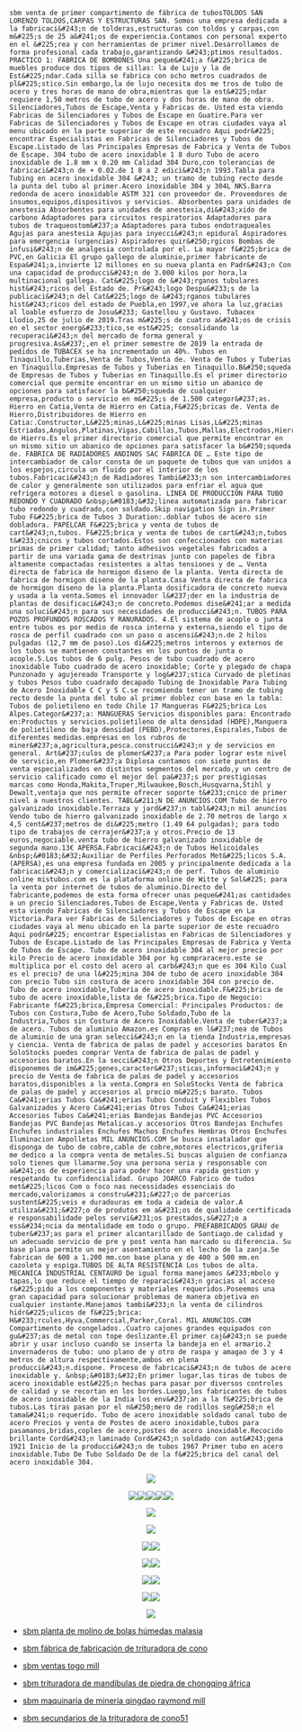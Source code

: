 
```
sbm venta de primer compartimento de fábrica de tubosTOLDOS SAN LORENZO TOLDOS,CARPAS Y ESTRUCTURAS SAN. Somos una empresa dedicada a la fabricaci&#243;n de tolderas,estructuras con toldos y carpas,con m&#225;s de 25 a&#241;os de experiencia.Contamos con personal experto en el &#225;rea y con herramientas de primer nivel.Desarrollamos de forma profesional cada trabajo,garantizando &#243;ptimos resultados. PRACTICO 1: FABRICA DE BOMBONES Una peque&#241;a f&#225;brica de muebles produce dos tipos de sillas: la de Lujo y la de Est&#225;ndar.Cada silla se fabrica con ocho metros cuadrados de pl&#225;stico.Sin embargo,la de lujo necesita dos me tros de tubo de acero y tres horas de mano de obra,mientras que la est&#225;ndar requiere 1,50 metros de tubo de acero y dos horas de mano de obra. Silenciadores,Tubos de Escape,Venta y Fabricas de. Usted esta viendo Fabricas de Silenciadores y Tubos de Escape en Guatire.Para ver Fabricas de Silenciadores y Tubos de Escape en otras ciudades vaya al menu ubicado en la parte superior de este recuadro Aqui podr&#225; encontrar Especialistas en Fabricas de Silenciadores y Tubos de Escape.Listado de las Principales Empresas de Fabrica y Venta de Tubos de Escape. 304 tubo de acero inoxidable 1 8 duro Tubo de acero inoxidable de 1.8 mm x 0.20 mm Calidad 304 Duro,con tolerancias de fabricaci&#243;n de + 0.02.de 1 8 a 2 edici&#243;n 1993.Tabla para Tubing en acero inoxidable 304 &#243; un tramo de tubing recto desde la punta del tubo al primer.Acero inoxidable 304 y 304L NKS.Barra redonda de acero inoxidable ASTM 321 con proveedor de. Proveedores de insumos,equipos,dispositivos y servicios. Absorbentes para unidades de anestesia Absorbentes para unidades de anestesia,di&#243;xido de carbono Adaptadores para circuitos respiratorios Adaptadores para tubos de traqueostom&#237;a Adaptadores para tubos endotraqueales Agujas para anestesia Agujas para inyecci&#243;n epidural Aspiradores para emergencia (urgencias) Aspiradores quir&#250;rgicos Bombas de infusi&#243;n de analgesia controlada por el. La mayor f&#225;brica de PVC,en Galicia El grupo gallego de aluminio,primer fabricante de Espa&#241;a,invierte 12 millones en su nueva planta en Padr&#243;n Con una capacidad de producci&#243;n de 3.000 kilos por hora,la multinacional gallega. Cat&#225;logo de &#243;rganos tubulares hist&#243;ricos del Estado de. Pr&#243;logo Despu&#233;s de la publicaci&#243;n del Cat&#225;logo de &#243;rganos tubulares hist&#243;ricos del estado de Puebla,en 1997,ve ahora la luz,gracias al loable esfuerzo de Josu&#233; Gastellou y Gustavo. Tubacex Llodio,25 de julio de 2019.Tras m&#225;s de cuatro a&#241;os de crisis en el sector energ&#233;tico,se est&#225; consolidando la recuperaci&#243;n del mercado de forma general y progresiva.As&#237;,en el primer semestre de 2019 la entrada de pedidos de TUBACEX se ha incrementado un 40%. Tubos en Tinaquillo,Tuberias,Venta de Tubos,Venta de. Venta de Tubos y Tuberias en Tinaquillo.Empresas de Tubos y Tuberias en Tinaquillo.B&#250;squeda de Empresas de Tubos y Tuberias en Tinaquillo.Es el primer directorio comercial que permite encontrar en un mismo sitio un abanico de opciones para satisfacer la b&#250;squeda de cualquier empresa,producto o servicio en m&#225;s de 1.500 categor&#237;as. Hierro en Catia,Venta de Hierro en Catia,F&#225;bricas de. Venta de Hierro,Distribuidores de Hierro en Catia:.Constructor,L&#225;minas,L&#225;minas Lisas,L&#225;minas Estriadas,Angulos,Platinas,Vigas,Cabillas,Tubos,Mallas,Electrodos,Hierro,Distribuidores de Hierro.Es el primer directorio comercial que permite encontrar en un mismo sitio un abanico de opciones para satisfacer la b&#250;squeda de. FABRICA DE RADIADORES ANDINOS SAC FABRICA DE … Este tipo de intercambiador de calor consta de un paquete de tubos que van unidos a los espejos,circula un fluido por el interior de los tubos.Fabricaci&#243;n de Radiadores Tambi&#233;n son intercambiadores de calor y generalmente son utilizados para enfriar el agua que refrigera motores a diesel o gasolina. LINEA DE PRODUCCION PARA TUBO REDONDO Y CUADRADO &nbsp;&#0183;&#32;linea automatizada para fabricar tubo redondo y cuadrado,con soldado.Skip navigation Sign in.Primer Tubo F&#225;brica de Tubos 3 Duration:.doblar tubos de acero sin dobladora. PAPELCAR F&#225;brica y venta de tubos de cart&#243;n,tubos. F&#225;brica y venta de tubos de cart&#243;n,tubos t&#233;cnicos y tubos cortados.Estos son confeccionados con materias primas de primer calidad; tanto adhesivos vegetales fabricados a partir de una variada gama de dextrinas junto con papeles de fibra altamente compactadas resistentes a altas tensiones y de … Venta directa de fabrica de hormigon diseno de la planta. Venta directa de fabrica de hormigon diseno de la planta.Casa Venta directa de fabrica de hormigon diseno de la planta.Planta dosificadora de concreto nueva y usada a la venta.Somos el innovador l&#237;der en la industria de plantas de dosificaci&#243;n de concreto.Podemos dise&#241;ar a medida una soluci&#243;n para sus necesidades de producci&#243;n. TUBOS PARA POZOS PROFUNDOS ROSCADOS Y RANURADOS. 4.El sistema de acople o junta entre tubos es por medio de rosca interna y externa,siendo el tipo de rosca de perfil cuadrado con un paso o ascensi&#243;n.de 2 hilos pulgadas (12,7 mm de paso).Los di&#225;metros internos y externos de los tubos se mantienen constantes en los puntos de junta o acople.5.Los tubos de 6 pulg. Pesos de tubo cuadrado de acero inoxidable Tubo cuadrado de acero inoxidable; Corte y plegado de chapa Punzonado y agujereado Transporte y log&#237;stica Curvado de pletinas y tubos Pesos tubo cuadrado decapado Tubing de Inoxidable Para Tubing de Acero Inoxidable C C y S C.se recomienda tener un tramo de tubing recto desde la punta del tubo al primer doblez con base en la tabla: Tubos de polietileno en todo Chile 17 Mangueras F&#225;brica Los Alpes.Categor&#237;a: MANGUERAS Servicios disponibles para: Encontrado en:Productos y servicios.polietileno de alta densidad (HDPE),Manguera de polietileno de baja densidad (PEBD),Protectores,Espirales,Tubos de diferentes medidas.empresas en los rubros de miner&#237;a,agricultura,pesca.construcci&#243;n y de servicios en general. Art&#237;culos de plomer&#237;a Para poder lograr este nivel de servicio,en Plomer&#237;a Diplosa contamos con siete puntos de venta especializados en distintos segmentos del mercado,y un centro de servicio calificado como el mejor del pa&#237;s por prestigiosas marcas como Honda,Makita,Truper,Milwaukee,Bosch,Husqvarna,Stihl y Dewalt,ventaja que nos permite ofrecer soporte t&#233;cnico de primer nivel a nuestros clientes. TABL&#211;N DE ANUNCIOS.COM Tubo de hierro galvanizado inoxidable.Terraza y jard&#237;n tabl&#243;n mil anuncios Vendo tubo de hierro galvanizado inoxidable de 2.70 metros de largo x 4,5 cent&#237;metros de di&#225;metro (1.49 64 pulgadas); para todo tipo de trabajos de cerrajer&#237;a y otros.Precio de 13 euros,negociable.venta tubo de hierro galvanizado inoxidable de segunda mano.13€ APERSA.Fabricaci&#243;n de Tubos Helicoidales &nbsp;&#0183;&#32;Auxiliar de Perfiles Perforados Met&#225;licos S.A.(APERSA),es una empresa fundada en 2005 y principalmente dedicada a la fabricaci&#243;n y comercializaci&#243;n de perf. Tubos de aluminio online mistubos.com es la plataforma online de Witte y Sol&#225; para la venta por internet de tubos de aluminio.Directo del fabricante,podemos de esta forma ofrecer unas peque&#241;as cantidades a un precio Silenciadores,Tubos de Escape,Venta y Fabricas de. Usted esta viendo Fabricas de Silenciadores y Tubos de Escape en La Victoria.Para ver Fabricas de Silenciadores y Tubos de Escape en otras ciudades vaya al menu ubicado en la parte superior de este recuadro Aqui podr&#225; encontrar Especialistas en Fabricas de Silenciadores y Tubos de Escape.Listado de las Principales Empresas de Fabrica y Venta de Tubos de Escape. Tubo de acero inoxidable 304 al mejor precio por kilo Precio de acero inoxidable 304 por kg compraracero.este se multiplica por el costo del acero al carb&#243;n que es 304 Kilo Cual es el precio? de una l&#225;mina 304 de tubo de acero inoxidable 304 con precio Tubo sin costura de acero inoxidable 304 con precio de. Tubo de acero inoxidable,Tuberia de acero inoxidable.F&#225;brica de tubo de acero inoxidable,lista de f&#225;brica.Tipo de Negocio: Fabricante f&#225;brica,Empresa Comercial: Principales Productos: de Tubos con Costura,Tubo de Acero,Tubo Soldado,Tubo de la Industria,Tubos sin Costura de Acero Inoxidable.Venta de tuber&#237;a de acero. Tubos de aluminio Amazon.es Compras en l&#237;nea de Tubos de aluminio de una gran selecci&#243;n en la tienda Industria,empresas y ciencia. Venta de fabrica de palas de padel y accesorios baratos En SoloStocks puedes comprar Venta de fabrica de palas de padel y accesorios baratos.En la secci&#243;n Otros Deportes y Entretenimiento disponemos de im&#225;genes,caracter&#237;sticas,informaci&#243;n y precio de Venta de fabrica de palas de padel y accesorios baratos,disponibles a la venta.Compra en SoloStocks Venta de fabrica de palas de padel y accesorios al precio m&#225;s barato. Tubos Ca&#241;erias Tubos Ca&#241;erias Tubos Conduit y Flexibles Tubos Galvanizados y Acero Ca&#241;erias Otros Tubos Ca&#241;erias Accesorios Tubos Ca&#241;erias Bandejas Bandejas PVC Accesorios Bandejas PVC Bandejas Metalicas.y accesorios Otros Bandejas Enchufes Enchufes industriales Enchufes Machos Enchufes Hembras Otros Enchufes Iluminacion Ampolletas MIL ANUNCIOS.COM Se busca insatalador que disponga de tubo de cobre,cable de cobre,motores electricos,griferia me dedico a la compra venta de metales.Si buscas alguien de confianza solo tienes que llamarme.Soy una persona seria y responsable con a&#241;os de esperiencia para poder hacer una rapida gestion y respetando tu confidencialidad. Grupo JOARCO Fabrico de tudos met&#225;licos Com o foco nas necessidades essenciais do mercado,valorizamos a constru&#231;&#227;o de parcerias sustent&#225;veis e duradouras em toda a cadeia de valor.A utiliza&#231;&#227;o de produtos em a&#231;os de qualidade certificada e responsabilidade pelos servi&#231;os prestados,s&#227;o a ess&#234;ncia da mentalidade em todo o grupo. PREFABRICADOS GRAU de tuber&#237;as para el primer alcantarillado de Santiago.de calidad y un adecuado servicio de pre y post venta han marcado su diferencia. Su base plana permite un mejor asentamiento en el lecho de la zanja.Se fabrican de 600 a 1.200 mm.con base plana y de 400 a 500 mm.en cazoleta y espiga.TUBOS DE ALTA RESISTENCIA Los tubos de alta. MECANICA INDUSTRIAL CENTAURO De igual forma manejamos &#233;mbolo y tapas,lo que reduce el tiempo de reparaci&#243;n gracias al acceso r&#225;pido a los componentes y materiales requeridos.Poseemos una gran capacidad para solucionar problemas de manera objetiva en cualquier instante.Manejamos tambi&#233;n la venta de cilindros hidr&#225;ulicos de f&#225;brica: H&#233;rcules,Hyva,Commercial,Parker,Coral. MIL ANUNCIOS.COM Compartimento de congelados..Cuatro cajones grandes equipados con gu&#237;as de metal con tope deslizante.El primer caj&#243;n se puede abrir y usar incluso cuando se inserta la bandeja en el armario.2 invernaderos de tubo: uno plano de y otro de raspa y amagao de 3 y 4 metros de altura respectivamente,ambos en plena producci&#243;n.dispone. Proceso de fabricaci&#243;n de tubos de acero inoxidable y. &nbsp;&#0183;&#32;En primer lugar,las tiras de tubos de acero inoxidable est&#225;n hechas para pasar por diversos controles de calidad y se recortan en los bordes.Luego,los fabricantes de tubos de acero inoxidable de la India los env&#237;an a la f&#225;brica de tubos.Las tiras pasan por el n&#250;mero de rodillos seg&#250;n el tama&#241;o requerido. Tubo de acero inoxidable soldado canal tubo de acero Precios y venta de Postes de acero inoxidable,tubos para pasamanos,bridas,coples de acero,postes de acero inoxidable.Recocido brillante Cord&#243;n laminado Cord&#243;n soldado con aut&#243;gena 1921 Inicio de la producci&#243;n de tubos 1967 Primer tubo en acero inoxidable.Tubo De Tubo Soldado De de la f&#225;brica del canal del acero inoxidable 304. 
```

<div align="center">

<a href="https://es-crusher.shibang-china.com/github&k=sbm+venta+de+primer+compartimento+de+f%C3%A1brica+de+tubos"><img src="https://static.shibang-china.com/es/crusher/logo.jpg"></a>

<a href="https://es-crusher.shibang-china.com/github&k=sbm+venta+de+primer+compartimento+de+f%C3%A1brica+de+tubos"><img src="https://static.shibang-china.com/es/crusher/index.jpg"></a><a href="https://es-crusher.shibang-china.com/material.htmlgithub&k=sbm+venta+de+primer+compartimento+de+f%C3%A1brica+de+tubos"><img src="https://static.shibang-china.com/es/crusher/material.jpg"></a><a href="https://es-crusher.shibang-china.com/application.htmlgithub&k=sbm+venta+de+primer+compartimento+de+f%C3%A1brica+de+tubos"><img src="https://static.shibang-china.com/es/crusher/application.jpg"></a><a href="https://es-crusher.shibang-china.com/aboutus.htmlgithub&k=sbm+venta+de+primer+compartimento+de+f%C3%A1brica+de+tubos"><img src="https://static.shibang-china.com/es/crusher/aboutus.jpg"></a><a href="https://es-crusher.shibang-china.com/contact.htmlgithub&k=sbm+venta+de+primer+compartimento+de+f%C3%A1brica+de+tubos"><img src="https://static.shibang-china.com/es/crusher/contact.jpg"></a>

<a href="https://es-crusher.shibang-china.com/github&k=sbm+venta+de+primer+compartimento+de+f%C3%A1brica+de+tubos"><img src="https://static.shibang-china.com/es/crusher/banner.jpg"></a>

<a href="https://swt.shibang-china.com/github&k=sbm+venta+de+primer+compartimento+de+f%C3%A1brica+de+tubos"><img src="https://static.shibang-china.com/es/crusher/text.jpg"></a>

<a href="https://swt.shibang-china.com/github&k=sbm+venta+de+primer+compartimento+de+f%C3%A1brica+de+tubos"><img src="https://static.shibang-china.com/es/crusher/chat.jpg"></a><a href="https://es-crusher.shibang-china.com/contact.htmlgithub&k=sbm+venta+de+primer+compartimento+de+f%C3%A1brica+de+tubos"><img src="https://static.shibang-china.com/es/crusher/message.jpg"></a>

<a href="https://es-crusher.shibang-china.com/products/pe.htmlgithub&k=sbm+venta+de+primer+compartimento+de+f%C3%A1brica+de+tubos"><img src="https://static.shibang-china.com/es/crusher/pe.jpg"></a><a href="https://es-crusher.shibang-china.com/products/pf.htmlgithub&k=sbm+venta+de+primer+compartimento+de+f%C3%A1brica+de+tubos"><img src="https://static.shibang-china.com/es/crusher/pf.jpg"></a>

<a href="https://es-crusher.shibang-china.com/products/hpt.htmlgithub&k=sbm+venta+de+primer+compartimento+de+f%C3%A1brica+de+tubos"><img src="https://static.shibang-china.com/es/crusher/hpt.jpg"></a><a href="https://es-crusher.shibang-china.com/products/vsi.htmlgithub&k=sbm+venta+de+primer+compartimento+de+f%C3%A1brica+de+tubos"><img src="https://static.shibang-china.com/es/crusher/vsi.jpg"></a>

<a href="https://es-crusher.shibang-china.com/products/klv.htmlgithub&k=sbm+venta+de+primer+compartimento+de+f%C3%A1brica+de+tubos"><img src="https://static.shibang-china.com/es/crusher/klv.jpg"></a><a href="https://es-crusher.shibang-china.com/products/portable.htmlgithub&k=sbm+venta+de+primer+compartimento+de+f%C3%A1brica+de+tubos"><img src="https://static.shibang-china.com/es/crusher/portable.jpg"></a>

<a href="https://swt.shibang-china.com/github&k=sbm+venta+de+primer+compartimento+de+f%C3%A1brica+de+tubos"><img src="https://static.shibang-china.com/es/crusher/case.jpg"></a>

</div>


* [sbm planta de molino de bolas húmedas malasia](sbm%20planta%20de%20molino%20de%20bolas%20h%C3%BAmedas%20malasia.md)

* [sbm fábrica de fabricación de trituradora de cono](sbm%20f%C3%A1brica%20de%20fabricaci%C3%B3n%20de%20trituradora%20de%20cono.md)

* [sbm ventas togo mill](sbm%20ventas%20togo%20mill.md)

* [sbm trituradora de mandíbulas de piedra de chongqing áfrica](sbm%20trituradora%20de%20mand%C3%ADbulas%20de%20piedra%20de%20chongqing%20%C3%A1frica.md)

* [sbm maquinaria de minería qingdao raymond mill](sbm%20maquinaria%20de%20miner%C3%ADa%20qingdao%20raymond%20mill.md)

* [sbm secundarios de la trituradora de cono51](sbm%20secundarios%20de%20la%20trituradora%20de%20cono51.md)